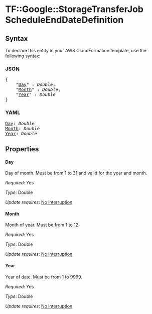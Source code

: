 # TF::Google::StorageTransferJob ScheduleEndDateDefinition

## Syntax

To declare this entity in your AWS CloudFormation template, use the following syntax:

### JSON

<pre>
{
    "<a href="#day" title="Day">Day</a>" : <i>Double</i>,
    "<a href="#month" title="Month">Month</a>" : <i>Double</i>,
    "<a href="#year" title="Year">Year</a>" : <i>Double</i>
}
</pre>

### YAML

<pre>
<a href="#day" title="Day">Day</a>: <i>Double</i>
<a href="#month" title="Month">Month</a>: <i>Double</i>
<a href="#year" title="Year">Year</a>: <i>Double</i>
</pre>

## Properties

#### Day

Day of month. Must be from 1 to 31 and valid for the year and month.

_Required_: Yes

_Type_: Double

_Update requires_: [No interruption](https://docs.aws.amazon.com/AWSCloudFormation/latest/UserGuide/using-cfn-updating-stacks-update-behaviors.html#update-no-interrupt)

#### Month

Month of year. Must be from 1 to 12.

_Required_: Yes

_Type_: Double

_Update requires_: [No interruption](https://docs.aws.amazon.com/AWSCloudFormation/latest/UserGuide/using-cfn-updating-stacks-update-behaviors.html#update-no-interrupt)

#### Year

Year of date. Must be from 1 to 9999.

_Required_: Yes

_Type_: Double

_Update requires_: [No interruption](https://docs.aws.amazon.com/AWSCloudFormation/latest/UserGuide/using-cfn-updating-stacks-update-behaviors.html#update-no-interrupt)

